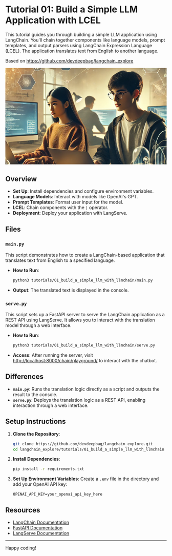 # Tutorial 01: Build a Simple LLM Application with LCEL

This tutorial guides you through building a simple LLM application using LangChain. You'll chain together components like language models, prompt templates, and output parsers using LangChain Expression Language (LCEL). The application translates text from English to another language.

Based on https://github.com/devdeepbag/langchain_explore

![LangChain Project](tutorials/01_build_a_simple_llm_with_llmchain/ai-image-tutorial1.png)

## Overview

- **Set Up**: Install dependencies and configure environment variables.
- **Language Models**: Interact with models like OpenAI's GPT.
- **Prompt Templates**: Format user input for the model.
- **LCEL**: Chain components with the `|` operator.
- **Deployment**: Deploy your application with LangServe.

## Files

### `main.py`

This script demonstrates how to create a LangChain-based application that translates text from English to a specified language.

- **How to Run**:
  ```bash
  python3 tutorials/01_build_a_simple_llm_with_llmchain/main.py
  ```
- **Output**: The translated text is displayed in the console.

### `serve.py`

This script sets up a FastAPI server to serve the LangChain application as a REST API using LangServe. It allows you to interact with the translation model through a web interface.

- **How to Run**:
  ```bash
  python3 tutorials/01_build_a_simple_llm_with_llmchain/serve.py
  ```
- **Access**: After running the server, visit [http://localhost:8000/chain/playground/](http://localhost:8000/chain/playground/) to interact with the chatbot.

## Differences

- **`main.py`**: Runs the translation logic directly as a script and outputs the result to the console.
- **`serve.py`**: Deploys the translation logic as a REST API, enabling interaction through a web interface.

## Setup Instructions

1. **Clone the Repository**:
    ```bash
    git clone https://github.com/devdeepbag/langchain_explore.git
    cd langchain_explore/tutorials/01_build_a_simple_llm_with_llmchain
    ```

2. **Install Dependencies**:
    ```bash
    pip install -r requirements.txt
    ```

3. **Set Up Environment Variables**:
    Create a `.env` file in the directory and add your OpenAI API key:
    ```env
    OPENAI_API_KEY=your_openai_api_key_here
    ```

## Resources

- [LangChain Documentation](https://python.langchain.com/v0.2/docs)
- [FastAPI Documentation](https://fastapi.tiangolo.com/)
- [LangServe Documentation](https://smith.langchain.com/)

---

Happy coding!
